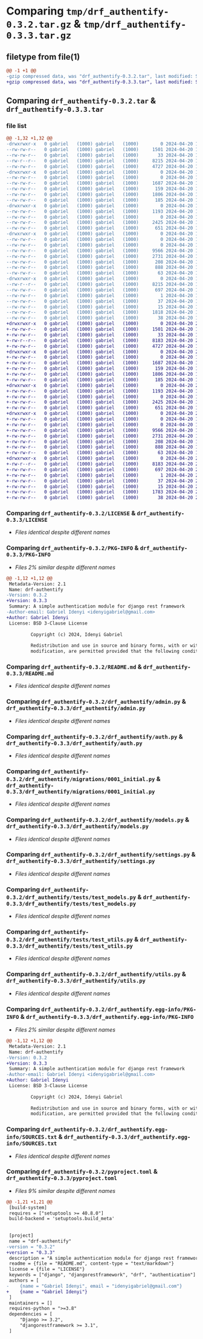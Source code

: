 # Comparing `tmp/drf_authentify-0.3.2.tar.gz` & `tmp/drf_authentify-0.3.3.tar.gz`

## filetype from file(1)

```diff
@@ -1 +1 @@
-gzip compressed data, was "drf_authentify-0.3.2.tar", last modified: Sat Apr 20 17:31:14 2024, max compression
+gzip compressed data, was "drf_authentify-0.3.3.tar", last modified: Sat Apr 20 20:18:55 2024, max compression
```

## Comparing `drf_authentify-0.3.2.tar` & `drf_authentify-0.3.3.tar`

### file list

```diff
@@ -1,32 +1,32 @@
-drwxrwxr-x   0 gabriel   (1000) gabriel   (1000)        0 2024-04-20 17:31:14.521394 drf_authentify-0.3.2/
--rw-rw-r--   0 gabriel   (1000) gabriel   (1000)     1501 2024-04-20 17:25:25.000000 drf_authentify-0.3.2/LICENSE
--rw-rw-r--   0 gabriel   (1000) gabriel   (1000)       33 2024-04-20 17:25:25.000000 drf_authentify-0.3.2/MANIFEST.in
--rw-r--r--   0 gabriel   (1000) gabriel   (1000)     8215 2024-04-20 17:31:14.521394 drf_authentify-0.3.2/PKG-INFO
--rw-rw-r--   0 gabriel   (1000) gabriel   (1000)     4727 2024-04-20 17:25:25.000000 drf_authentify-0.3.2/README.md
-drwxrwxr-x   0 gabriel   (1000) gabriel   (1000)        0 2024-04-20 17:31:14.513393 drf_authentify-0.3.2/drf_authentify/
--rw-rw-r--   0 gabriel   (1000) gabriel   (1000)        0 2024-04-20 17:25:15.000000 drf_authentify-0.3.2/drf_authentify/__init__.py
--rw-rw-r--   0 gabriel   (1000) gabriel   (1000)     1687 2024-04-20 17:25:15.000000 drf_authentify-0.3.2/drf_authentify/admin.py
--rw-rw-r--   0 gabriel   (1000) gabriel   (1000)      159 2024-04-20 17:25:15.000000 drf_authentify-0.3.2/drf_authentify/apps.py
--rw-rw-r--   0 gabriel   (1000) gabriel   (1000)     1806 2024-04-20 17:25:15.000000 drf_authentify-0.3.2/drf_authentify/auth.py
--rw-rw-r--   0 gabriel   (1000) gabriel   (1000)      185 2024-04-20 17:25:15.000000 drf_authentify-0.3.2/drf_authentify/choices.py
-drwxrwxr-x   0 gabriel   (1000) gabriel   (1000)        0 2024-04-20 17:31:14.517393 drf_authentify-0.3.2/drf_authentify/migrations/
--rw-rw-r--   0 gabriel   (1000) gabriel   (1000)     1193 2024-04-20 17:25:15.000000 drf_authentify-0.3.2/drf_authentify/migrations/0001_initial.py
--rw-rw-r--   0 gabriel   (1000) gabriel   (1000)        0 2024-04-20 17:25:15.000000 drf_authentify-0.3.2/drf_authentify/migrations/__init__.py
--rw-rw-r--   0 gabriel   (1000) gabriel   (1000)     2425 2024-04-20 17:25:15.000000 drf_authentify-0.3.2/drf_authentify/models.py
--rw-rw-r--   0 gabriel   (1000) gabriel   (1000)      651 2024-04-20 17:25:15.000000 drf_authentify-0.3.2/drf_authentify/settings.py
-drwxrwxr-x   0 gabriel   (1000) gabriel   (1000)        0 2024-04-20 17:31:14.517393 drf_authentify-0.3.2/drf_authentify/tests/
--rw-rw-r--   0 gabriel   (1000) gabriel   (1000)        0 2024-04-20 17:25:15.000000 drf_authentify-0.3.2/drf_authentify/tests/__init__.py
--rw-rw-r--   0 gabriel   (1000) gabriel   (1000)        0 2024-04-20 17:25:15.000000 drf_authentify-0.3.2/drf_authentify/tests/test_auth.py
--rw-rw-r--   0 gabriel   (1000) gabriel   (1000)     9566 2024-04-20 17:25:15.000000 drf_authentify-0.3.2/drf_authentify/tests/test_models.py
--rw-rw-r--   0 gabriel   (1000) gabriel   (1000)     2731 2024-04-20 17:25:15.000000 drf_authentify-0.3.2/drf_authentify/tests/test_utils.py
--rw-rw-r--   0 gabriel   (1000) gabriel   (1000)      208 2024-04-20 17:25:15.000000 drf_authentify-0.3.2/drf_authentify/urls.py
--rw-rw-r--   0 gabriel   (1000) gabriel   (1000)      888 2024-04-20 17:25:15.000000 drf_authentify-0.3.2/drf_authentify/utils.py
--rw-rw-r--   0 gabriel   (1000) gabriel   (1000)       63 2024-04-20 17:25:15.000000 drf_authentify-0.3.2/drf_authentify/views.py
-drwxrwxr-x   0 gabriel   (1000) gabriel   (1000)        0 2024-04-20 17:31:14.521394 drf_authentify-0.3.2/drf_authentify.egg-info/
--rw-r--r--   0 gabriel   (1000) gabriel   (1000)     8215 2024-04-20 17:31:14.000000 drf_authentify-0.3.2/drf_authentify.egg-info/PKG-INFO
--rw-rw-r--   0 gabriel   (1000) gabriel   (1000)      697 2024-04-20 17:31:14.000000 drf_authentify-0.3.2/drf_authentify.egg-info/SOURCES.txt
--rw-rw-r--   0 gabriel   (1000) gabriel   (1000)        1 2024-04-20 17:31:14.000000 drf_authentify-0.3.2/drf_authentify.egg-info/dependency_links.txt
--rw-rw-r--   0 gabriel   (1000) gabriel   (1000)       37 2024-04-20 17:31:14.000000 drf_authentify-0.3.2/drf_authentify.egg-info/requires.txt
--rw-rw-r--   0 gabriel   (1000) gabriel   (1000)       15 2024-04-20 17:31:14.000000 drf_authentify-0.3.2/drf_authentify.egg-info/top_level.txt
--rw-rw-r--   0 gabriel   (1000) gabriel   (1000)     1818 2024-04-20 17:31:01.000000 drf_authentify-0.3.2/pyproject.toml
--rw-rw-r--   0 gabriel   (1000) gabriel   (1000)       38 2024-04-20 17:31:14.521394 drf_authentify-0.3.2/setup.cfg
+drwxrwxr-x   0 gabriel   (1000) gabriel   (1000)        0 2024-04-20 20:18:55.351765 drf_authentify-0.3.3/
+-rw-rw-r--   0 gabriel   (1000) gabriel   (1000)     1501 2024-04-20 17:25:25.000000 drf_authentify-0.3.3/LICENSE
+-rw-rw-r--   0 gabriel   (1000) gabriel   (1000)       33 2024-04-20 17:25:25.000000 drf_authentify-0.3.3/MANIFEST.in
+-rw-r--r--   0 gabriel   (1000) gabriel   (1000)     8183 2024-04-20 20:18:55.351765 drf_authentify-0.3.3/PKG-INFO
+-rw-rw-r--   0 gabriel   (1000) gabriel   (1000)     4727 2024-04-20 17:25:25.000000 drf_authentify-0.3.3/README.md
+drwxrwxr-x   0 gabriel   (1000) gabriel   (1000)        0 2024-04-20 20:18:55.343764 drf_authentify-0.3.3/drf_authentify/
+-rw-rw-r--   0 gabriel   (1000) gabriel   (1000)        0 2024-04-20 17:25:15.000000 drf_authentify-0.3.3/drf_authentify/__init__.py
+-rw-rw-r--   0 gabriel   (1000) gabriel   (1000)     1687 2024-04-20 17:25:15.000000 drf_authentify-0.3.3/drf_authentify/admin.py
+-rw-rw-r--   0 gabriel   (1000) gabriel   (1000)      159 2024-04-20 17:25:15.000000 drf_authentify-0.3.3/drf_authentify/apps.py
+-rw-rw-r--   0 gabriel   (1000) gabriel   (1000)     1806 2024-04-20 17:25:15.000000 drf_authentify-0.3.3/drf_authentify/auth.py
+-rw-rw-r--   0 gabriel   (1000) gabriel   (1000)      185 2024-04-20 17:25:15.000000 drf_authentify-0.3.3/drf_authentify/choices.py
+drwxrwxr-x   0 gabriel   (1000) gabriel   (1000)        0 2024-04-20 20:18:55.347765 drf_authentify-0.3.3/drf_authentify/migrations/
+-rw-rw-r--   0 gabriel   (1000) gabriel   (1000)     1193 2024-04-20 17:25:15.000000 drf_authentify-0.3.3/drf_authentify/migrations/0001_initial.py
+-rw-rw-r--   0 gabriel   (1000) gabriel   (1000)        0 2024-04-20 17:25:15.000000 drf_authentify-0.3.3/drf_authentify/migrations/__init__.py
+-rw-rw-r--   0 gabriel   (1000) gabriel   (1000)     2425 2024-04-20 17:25:15.000000 drf_authentify-0.3.3/drf_authentify/models.py
+-rw-rw-r--   0 gabriel   (1000) gabriel   (1000)      651 2024-04-20 17:25:15.000000 drf_authentify-0.3.3/drf_authentify/settings.py
+drwxrwxr-x   0 gabriel   (1000) gabriel   (1000)        0 2024-04-20 20:18:55.351765 drf_authentify-0.3.3/drf_authentify/tests/
+-rw-rw-r--   0 gabriel   (1000) gabriel   (1000)        0 2024-04-20 17:25:15.000000 drf_authentify-0.3.3/drf_authentify/tests/__init__.py
+-rw-rw-r--   0 gabriel   (1000) gabriel   (1000)        0 2024-04-20 17:25:15.000000 drf_authentify-0.3.3/drf_authentify/tests/test_auth.py
+-rw-rw-r--   0 gabriel   (1000) gabriel   (1000)     9566 2024-04-20 17:25:15.000000 drf_authentify-0.3.3/drf_authentify/tests/test_models.py
+-rw-rw-r--   0 gabriel   (1000) gabriel   (1000)     2731 2024-04-20 17:25:15.000000 drf_authentify-0.3.3/drf_authentify/tests/test_utils.py
+-rw-rw-r--   0 gabriel   (1000) gabriel   (1000)      208 2024-04-20 17:25:15.000000 drf_authentify-0.3.3/drf_authentify/urls.py
+-rw-rw-r--   0 gabriel   (1000) gabriel   (1000)      888 2024-04-20 17:25:15.000000 drf_authentify-0.3.3/drf_authentify/utils.py
+-rw-rw-r--   0 gabriel   (1000) gabriel   (1000)       63 2024-04-20 17:25:15.000000 drf_authentify-0.3.3/drf_authentify/views.py
+drwxrwxr-x   0 gabriel   (1000) gabriel   (1000)        0 2024-04-20 20:18:55.351765 drf_authentify-0.3.3/drf_authentify.egg-info/
+-rw-r--r--   0 gabriel   (1000) gabriel   (1000)     8183 2024-04-20 20:18:55.000000 drf_authentify-0.3.3/drf_authentify.egg-info/PKG-INFO
+-rw-rw-r--   0 gabriel   (1000) gabriel   (1000)      697 2024-04-20 20:18:55.000000 drf_authentify-0.3.3/drf_authentify.egg-info/SOURCES.txt
+-rw-rw-r--   0 gabriel   (1000) gabriel   (1000)        1 2024-04-20 20:18:55.000000 drf_authentify-0.3.3/drf_authentify.egg-info/dependency_links.txt
+-rw-rw-r--   0 gabriel   (1000) gabriel   (1000)       37 2024-04-20 20:18:55.000000 drf_authentify-0.3.3/drf_authentify.egg-info/requires.txt
+-rw-rw-r--   0 gabriel   (1000) gabriel   (1000)       15 2024-04-20 20:18:55.000000 drf_authentify-0.3.3/drf_authentify.egg-info/top_level.txt
+-rw-rw-r--   0 gabriel   (1000) gabriel   (1000)     1783 2024-04-20 20:17:58.000000 drf_authentify-0.3.3/pyproject.toml
+-rw-rw-r--   0 gabriel   (1000) gabriel   (1000)       38 2024-04-20 20:18:55.351765 drf_authentify-0.3.3/setup.cfg
```

### Comparing `drf_authentify-0.3.2/LICENSE` & `drf_authentify-0.3.3/LICENSE`

 * *Files identical despite different names*

### Comparing `drf_authentify-0.3.2/PKG-INFO` & `drf_authentify-0.3.3/PKG-INFO`

 * *Files 2% similar despite different names*

```diff
@@ -1,12 +1,12 @@
 Metadata-Version: 2.1
 Name: drf-authentify
-Version: 0.3.2
+Version: 0.3.3
 Summary: A simple authentication module for django rest framework
-Author-email: Gabriel Idenyi <idenyigabriel@gmail.com>
+Author: Gabriel Idenyi
 License: BSD 3-Clause License
         
         Copyright (c) 2024, Idenyi Gabriel
         
         Redistribution and use in source and binary forms, with or without
         modification, are permitted provided that the following conditions are met:
```

### Comparing `drf_authentify-0.3.2/README.md` & `drf_authentify-0.3.3/README.md`

 * *Files identical despite different names*

### Comparing `drf_authentify-0.3.2/drf_authentify/admin.py` & `drf_authentify-0.3.3/drf_authentify/admin.py`

 * *Files identical despite different names*

### Comparing `drf_authentify-0.3.2/drf_authentify/auth.py` & `drf_authentify-0.3.3/drf_authentify/auth.py`

 * *Files identical despite different names*

### Comparing `drf_authentify-0.3.2/drf_authentify/migrations/0001_initial.py` & `drf_authentify-0.3.3/drf_authentify/migrations/0001_initial.py`

 * *Files identical despite different names*

### Comparing `drf_authentify-0.3.2/drf_authentify/models.py` & `drf_authentify-0.3.3/drf_authentify/models.py`

 * *Files identical despite different names*

### Comparing `drf_authentify-0.3.2/drf_authentify/settings.py` & `drf_authentify-0.3.3/drf_authentify/settings.py`

 * *Files identical despite different names*

### Comparing `drf_authentify-0.3.2/drf_authentify/tests/test_models.py` & `drf_authentify-0.3.3/drf_authentify/tests/test_models.py`

 * *Files identical despite different names*

### Comparing `drf_authentify-0.3.2/drf_authentify/tests/test_utils.py` & `drf_authentify-0.3.3/drf_authentify/tests/test_utils.py`

 * *Files identical despite different names*

### Comparing `drf_authentify-0.3.2/drf_authentify/utils.py` & `drf_authentify-0.3.3/drf_authentify/utils.py`

 * *Files identical despite different names*

### Comparing `drf_authentify-0.3.2/drf_authentify.egg-info/PKG-INFO` & `drf_authentify-0.3.3/drf_authentify.egg-info/PKG-INFO`

 * *Files 2% similar despite different names*

```diff
@@ -1,12 +1,12 @@
 Metadata-Version: 2.1
 Name: drf-authentify
-Version: 0.3.2
+Version: 0.3.3
 Summary: A simple authentication module for django rest framework
-Author-email: Gabriel Idenyi <idenyigabriel@gmail.com>
+Author: Gabriel Idenyi
 License: BSD 3-Clause License
         
         Copyright (c) 2024, Idenyi Gabriel
         
         Redistribution and use in source and binary forms, with or without
         modification, are permitted provided that the following conditions are met:
```

### Comparing `drf_authentify-0.3.2/drf_authentify.egg-info/SOURCES.txt` & `drf_authentify-0.3.3/drf_authentify.egg-info/SOURCES.txt`

 * *Files identical despite different names*

### Comparing `drf_authentify-0.3.2/pyproject.toml` & `drf_authentify-0.3.3/pyproject.toml`

 * *Files 9% similar despite different names*

```diff
@@ -1,21 +1,21 @@
 [build-system]
 requires = ["setuptools >= 40.8.0"]
 build-backend = 'setuptools.build_meta'
 
 
 [project]
 name = "drf-authentify"
-version = "0.3.2"
+version = "0.3.3"
 description = "A simple authentication module for django rest framework"
 readme = {file = "README.md", content-type = "text/markdown"}
 license = {file = "LICENSE"}
 keywords = ["django", "djangorestframework", "drf", "authentication"]
 authors = [
-    {name = "Gabriel Idenyi", email = "idenyigabriel@gmail.com"}
+    {name = "Gabriel Idenyi"}
 ]
 maintainers = []
 requires-python = ">=3.8"
 dependencies = [
     "Django >= 3.2",
     "djangorestframework >= 3.1",
 ]
```

